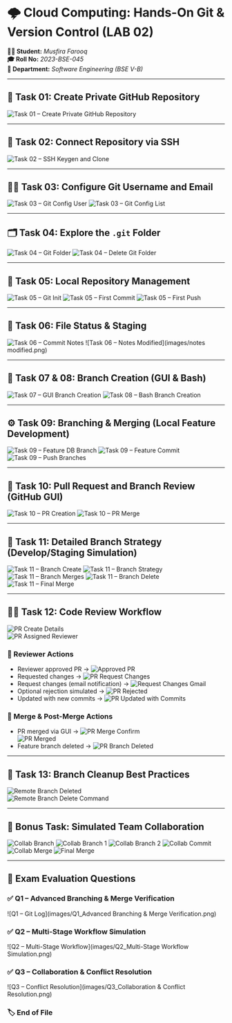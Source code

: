 # 🌩️ Cloud Computing: Hands-On Git & Version Control (LAB 02)

**👩‍💻 Student:** *Musfira Farooq*  
**🎓 Roll No:** *2023-BSE-045*  
**🏫 Department:** *Software Engineering (BSE V-B)*  

---

## 🧾 Task 01: Create Private GitHub Repository
![Task 01 – Create Private GitHub Repository](images/repo_private.png)

---

## 🔐 Task 02: Connect Repository via SSH
![Task 02 – SSH Keygen and Clone](images/github_sshkey.png)

---

## 👩‍💻 Task 03: Configure Git Username and Email
![Task 03 – Git Config User](images/git_identity.png)
![Task 03 – Git Config List](images/git_config_list.png)

---

## 🗂️ Task 04: Explore the `.git` Folder
![Task 04 – Git Folder](images/git_folder.png)
![Task 04 – Delete Git Folder](images/delete_git.png)

---

## 🧱 Task 05: Local Repository Management
![Task 05 – Git Init](images/git_init.png)
![Task 05 – First Commit](images/first_commit.png)
![Task 05 – First Push](images/first_push.png)

---

## 📄 Task 06: File Status & Staging
![Task 06 – Commit Notes](images/commit_notes.png)
![Task 06 – Notes Modified](images/notes modified.png)

---

## 🌿 Task 07 & 08: Branch Creation (GUI & Bash)
![Task 07 – GUI Branch Creation](images/bugfix_branch_gui.png)
![Task 08 – Bash Branch Creation](images/bugfix_branch_local.png)

---

## ⚙️ Task 09: Branching & Merging (Local Feature Development)
![Task 09 – Feature DB Branch](images/feature_db_branch.png)
![Task 09 – Feature Commit](images/feature_commit.png)
![Task 09 – Push Branches](images/push_branches.png)

---

## 🔄 Task 10: Pull Request and Branch Review (GitHub GUI)
![Task 10 – PR Creation](images/pr_creation.png)
![Task 10 – PR Merge](images/pr_merge.png)

---

## 🧩 Task 11: Detailed Branch Strategy (Develop/Staging Simulation)
![Task 11 – Branch Create](images/branch_create.png)
![Task 11 – Branch Strategy](images/branch_strategy.png)
![Task 11 – Branch Merges](images/branch_merges.png)
![Task 11 – Branch Delete](images/branch_delete.png)
![Task 11 – Final Merge](images/final_merge.png)

---

## 🧑‍💼 Task 12: Code Review Workflow

![PR Create Details](images/pr_create_details.png)  
![PR Assigned Reviewer](images/pr_assigned_reviewer.png)

### 🔹 Reviewer Actions
- Reviewer approved PR → ![Approved PR](images/approved_pr_.png)  
- Requested changes → ![PR Request Changes](images/pr_request_changes.png)  
- Request changes (email notification) → ![Request Changes Gmail](images/request_changes_pr_gmail_2.png)  
- Optional rejection simulated → ![PR Rejected](images/pr_rejected.png)  
- Updated with new commits → ![PR Updated with Commits](images/pr_updated_with_commits.png)

### 🔹 Merge & Post-Merge Actions
- PR merged via GUI → ![PR Merge Confirm](images/pr_merge_confirm.png)  
  ![PR Merged](images/pr_merged.png)
- Feature branch deleted → ![PR Branch Deleted](images/pr_branch_deleted.png)

---

## 🧹 Task 13: Branch Cleanup Best Practices
![Remote Branch Deleted](images/remote_branch_deleted.png)  
![Remote Branch Delete Command](images/remote_branch_delete_cmd.png)

---

## 👭 Bonus Task: Simulated Team Collaboration
![Collab Branch](images/collab_branch.png)
![Collab Branch 1](images/collab_branch1.png)
![Collab Branch 2](images/collab_branch2.png)
![Collab Commit](images/collab_commit.png)
![Collab Merge](images/collab_merge.png)
![Final Merge](images/final_merge.png)

---

## 🧾 Exam Evaluation Questions

### ✅ Q1 – Advanced Branching & Merge Verification
![Q1 – Git Log](images/Q1_Advanced Branching & Merge Verification.png)

### ✅ Q2 – Multi-Stage Workflow Simulation
![Q2 – Multi-Stage Workflow](images/Q2_Multi-Stage Workflow Simulation.png)

### ✅ Q3 – Collaboration & Conflict Resolution
![Q3 – Conflict Resolution](images/Q3_Collaboration & Conflict Resolution.png)


### 🏷️ End of File
